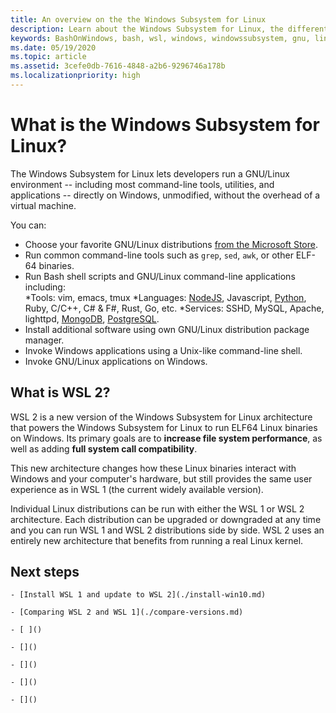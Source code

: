 ```yaml
---
title: An overview on the the Windows Subsystem for Linux
description: Learn about the Windows Subsystem for Linux, the different versions and ways you can use them.
keywords: BashOnWindows, bash, wsl, windows, windowssubsystem, gnu, linux
ms.date: 05/19/2020
ms.topic: article
ms.assetid: 3cefe0db-7616-4848-a2b6-9296746a178b
ms.localizationpriority: high
---
```


# What is the Windows Subsystem for Linux?

The Windows Subsystem for Linux lets developers run a GNU/Linux environment -- including most command-line tools, utilities, and applications -- directly on Windows, unmodified, without the overhead of a virtual machine.

You can:

* Choose your favorite GNU/Linux distributions [from the Microsoft Store](https://aka.ms/wslstore).
* Run common command-line tools such as `grep`, `sed`, `awk`, or other ELF-64 binaries.
* Run Bash shell scripts and GNU/Linux command-line applications including:  
    *Tools: vim, emacs, tmux
    *Languages: [NodeJS](https://docs.microsoft.com/windows/nodejs/setup-on-wsl2), Javascript, [Python](https://docs.microsoft.com/windows/python/web-frameworks), Ruby, C/C++, C# & F#, Rust, Go, etc.
    *Services: SSHD, MySQL, Apache, lighttpd, [MongoDB](https://docs.microsoft.com/windows/nodejs/databases), [PostgreSQL](https://docs.microsoft.com/windows/python/databases).
* Install additional software using own GNU/Linux distribution package manager.
* Invoke Windows applications using a Unix-like command-line shell.
* Invoke GNU/Linux applications on Windows.

## What is WSL 2?

WSL 2 is a new version of the Windows Subsystem for Linux architecture that powers the Windows Subsystem for Linux to run ELF64 Linux binaries on Windows. Its primary goals are to **increase file system performance**, as well as adding **full system call compatibility**.

This new architecture changes how these Linux binaries interact with Windows and your computer's hardware, but still provides the same user experience as in WSL 1 (the current widely available version).

Individual Linux distributions can be run with either the WSL 1 or WSL 2 architecture. Each distribution can be upgraded or downgraded at any time and you can run WSL 1 and WSL 2 distributions side by side. WSL 2 uses an entirely new architecture that benefits from running a real Linux kernel.

## Next steps

    - [Install WSL 1 and update to WSL 2](./install-win10.md)

    - [Comparing WSL 2 and WSL 1](./compare-versions.md)
    
    - [ ]()
    
    - []()
    
    - []()
    
    - []()
    
    - []()
